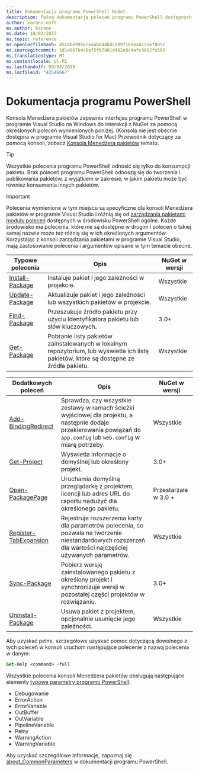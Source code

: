 ```yaml
---
title: Dokumentacja programu PowerShell NuGet
description: Pełną dokumentację poleceń programu PowerShell dostępnych w konsoli Menedżera pakietów NuGet w programie Visual Studio.
author: karann-msft
ms.author: karann
ms.date: 10/02/2017
ms.topic: reference
ms.openlocfilehash: 45c8be9956ceaab844bdcd89f1b96adc256f805c
ms.sourcegitcommit: 1d1406764c6af5fb7801d462e0c4afc9092fa569
ms.translationtype: MT
ms.contentlocale: pl-PL
ms.lasthandoff: 09/04/2018
ms.locfileid: "43546667"
---
```

# <a name="powershell-reference"></a>Dokumentacja programu PowerShell

Konsola Menedżera pakietów zapewnia interfejsu programu PowerShell w programie Visual Studio na Windows do interakcji z NuGet za pomocą określonych poleceń wymienionych poniżej. (Konsola nie jest obecnie dostępna w programie Visual Studio for Mac) Przewodnik dotyczący za pomocą konsoli, zobacz [Konsola Menedżera pakietów](../tools/package-manager-console.md) tematu.

> [!Tip]
> Wszystkie polecenia programu PowerShell odnosić się tylko do konsumpcji pakietu. Brak poleceń programu PowerShell odnoszą się do tworzenia i publikowania pakietów, z wyjątkiem w zakresie, w jakim pakietu może być również konsumenta innych pakietów.

> [!Important]
> Polecenia wymienione w tym miejscu są specyficzne dla konsoli Menedżera pakietów w programie Visual Studio i różnią się od [zarządzania pakietami modułu poleceń](/powershell/module/packagemanagement/?view=powershell-6) dostępnych w środowisku PowerShell ogólne. Każde środowisko ma polecenia, które nie są dostępne w drugim i poleceń o takiej samej nazwie może też różnią się w ich określonych argumentów. Korzystając z konsoli zarządzania pakietami w programie Visual Studio, mają zastosowanie polecenia i argumentów opisane w tym temacie obecne.

| Typowe polecenia | Opis | NuGet w wersji |
| --- | --- | --- |
| [Install-Package](ps-ref-install-package.md) | Instaluje pakiet i jego zależności w projekcie. | Wszystkie |
| [Update-Package](ps-ref-update-package.md) | Aktualizuje pakiet i jego zależności lub wszystkich pakietów w projekcie. | Wszystkie |
| [Find-Package](ps-ref-find-package.md) | Przeszukuje źródło pakietu przy użyciu Identyfikatora pakietu lub słów kluczowych. | 3.0+ |
| [Get-Package](ps-ref-get-package.md) | Pobranie listy pakietów zainstalowanych w lokalnym repozytorium, lub wyświetla ich listę pakietów, które są dostępne ze źródła pakietu. | Wszystkie |

| Dodatkowych poleceń | Opis | NuGet w wersji |
| --- | --- | --- |
| [Add-BindingRedirect](ps-ref-add-bindingredirect.md) | Sprawdza, czy wszystkie zestawy w ramach ścieżki wyjściowej dla projektu, a następnie dodaje przekierowania powiązań do `app.config` lub `web.config` w miarę potrzeby. | Wszystkie |
| [Get-Project](ps-ref-get-project.md) | Wyświetla informacje o domyślnej lub określony projekt. | 3.0+ |
| [Open-PackagePage](ps-ref-open-packagepage.md) | Uruchamia domyślną przeglądarkę z projektem, licencji lub adres URL do raportu nadużyć dla określonego pakietu. | Przestarzałe w 3.0 + |
| [Register-TabExpansion](ps-ref-register-tabexpansion.md) | Rejestruje rozszerzenia karty dla parametrów polecenia, co pozwala na tworzenie niestandardowych rozszerzeń dla wartości najczęściej używanych parametrów. | Wszystkie |
| [Sync-Package](ps-ref-sync-package.md) | Pobierz wersję zainstalowanego pakietu z określony projekt i synchronizuje wersji w pozostałej części projektów w rozwiązaniu. | 3.0+ |
| [Uninstall-Package](ps-ref-uninstall-package.md) | Usuwa pakiet z projektem, opcjonalnie usunięcie jego zależności. | Wszystkie |

Aby uzyskać pełne, szczegółowe uzyskać pomoc dotyczącą dowolnego z tych poleceń w konsoli uruchom następujące polecenie z nazwą polecenia w danym:

```ps
Get-Help <command> -full
```

Wszystkie polecenia konsoli Menedżera pakietów obsługują następujące elementy [typowe parametry programu PowerShell](http://go.microsoft.com/fwlink/?LinkID=113216):

- Debugowanie
- ErrorAction
- ErrorVariable
- OutBuffer
- OutVariable
- PipelineVariable
- Pełny
- WarningAction
- WarningVariable

Aby uzyskać szczegółowe informacje, zapoznaj się [about_CommonParameters](http://go.microsoft.com/fwlink/?LinkID=113216) w dokumentacji programu PowerShell.

